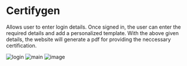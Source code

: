 # Certifygen
Allows user to enter login details.
Once signed in, the user can enter the required details and add a personalized template.
With the above given details, the website will generate a pdf for providing the neccessary certification.

![login](https://github.com/Grace-Maria-Kurian/Certigen/assets/161134687/6514a8ae-c8eb-453d-9cfe-201e462b1c82)
![main](https://github.com/Grace-Maria-Kurian/Certigen/assets/161134687/3a595e77-d4ff-484b-8479-d9303d606220)
![image](https://github.com/Grace-Maria-Kurian/Certifygen/assets/161134687/9673bf63-6b35-4dac-ab87-ed1a58506920)



